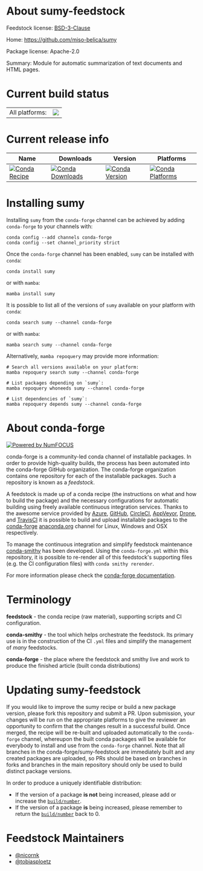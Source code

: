 About sumy-feedstock
====================

Feedstock license: [BSD-3-Clause](https://github.com/conda-forge/sumy-feedstock/blob/main/LICENSE.txt)

Home: https://github.com/miso-belica/sumy

Package license: Apache-2.0

Summary: Module for automatic summarization of text documents and HTML pages.

Current build status
====================


<table><tr><td>All platforms:</td>
    <td>
      <a href="https://dev.azure.com/conda-forge/feedstock-builds/_build/latest?definitionId=13203&branchName=main">
        <img src="https://dev.azure.com/conda-forge/feedstock-builds/_apis/build/status/sumy-feedstock?branchName=main">
      </a>
    </td>
  </tr>
</table>

Current release info
====================

| Name | Downloads | Version | Platforms |
| --- | --- | --- | --- |
| [![Conda Recipe](https://img.shields.io/badge/recipe-sumy-green.svg)](https://anaconda.org/conda-forge/sumy) | [![Conda Downloads](https://img.shields.io/conda/dn/conda-forge/sumy.svg)](https://anaconda.org/conda-forge/sumy) | [![Conda Version](https://img.shields.io/conda/vn/conda-forge/sumy.svg)](https://anaconda.org/conda-forge/sumy) | [![Conda Platforms](https://img.shields.io/conda/pn/conda-forge/sumy.svg)](https://anaconda.org/conda-forge/sumy) |

Installing sumy
===============

Installing `sumy` from the `conda-forge` channel can be achieved by adding `conda-forge` to your channels with:

```
conda config --add channels conda-forge
conda config --set channel_priority strict
```

Once the `conda-forge` channel has been enabled, `sumy` can be installed with `conda`:

```
conda install sumy
```

or with `mamba`:

```
mamba install sumy
```

It is possible to list all of the versions of `sumy` available on your platform with `conda`:

```
conda search sumy --channel conda-forge
```

or with `mamba`:

```
mamba search sumy --channel conda-forge
```

Alternatively, `mamba repoquery` may provide more information:

```
# Search all versions available on your platform:
mamba repoquery search sumy --channel conda-forge

# List packages depending on `sumy`:
mamba repoquery whoneeds sumy --channel conda-forge

# List dependencies of `sumy`:
mamba repoquery depends sumy --channel conda-forge
```


About conda-forge
=================

[![Powered by
NumFOCUS](https://img.shields.io/badge/powered%20by-NumFOCUS-orange.svg?style=flat&colorA=E1523D&colorB=007D8A)](https://numfocus.org)

conda-forge is a community-led conda channel of installable packages.
In order to provide high-quality builds, the process has been automated into the
conda-forge GitHub organization. The conda-forge organization contains one repository
for each of the installable packages. Such a repository is known as a *feedstock*.

A feedstock is made up of a conda recipe (the instructions on what and how to build
the package) and the necessary configurations for automatic building using freely
available continuous integration services. Thanks to the awesome service provided by
[Azure](https://azure.microsoft.com/en-us/services/devops/), [GitHub](https://github.com/),
[CircleCI](https://circleci.com/), [AppVeyor](https://www.appveyor.com/),
[Drone](https://cloud.drone.io/welcome), and [TravisCI](https://travis-ci.com/)
it is possible to build and upload installable packages to the
[conda-forge](https://anaconda.org/conda-forge) [anaconda.org](https://anaconda.org/)
channel for Linux, Windows and OSX respectively.

To manage the continuous integration and simplify feedstock maintenance
[conda-smithy](https://github.com/conda-forge/conda-smithy) has been developed.
Using the ``conda-forge.yml`` within this repository, it is possible to re-render all of
this feedstock's supporting files (e.g. the CI configuration files) with ``conda smithy rerender``.

For more information please check the [conda-forge documentation](https://conda-forge.org/docs/).

Terminology
===========

**feedstock** - the conda recipe (raw material), supporting scripts and CI configuration.

**conda-smithy** - the tool which helps orchestrate the feedstock.
                   Its primary use is in the construction of the CI ``.yml`` files
                   and simplify the management of *many* feedstocks.

**conda-forge** - the place where the feedstock and smithy live and work to
                  produce the finished article (built conda distributions)


Updating sumy-feedstock
=======================

If you would like to improve the sumy recipe or build a new
package version, please fork this repository and submit a PR. Upon submission,
your changes will be run on the appropriate platforms to give the reviewer an
opportunity to confirm that the changes result in a successful build. Once
merged, the recipe will be re-built and uploaded automatically to the
`conda-forge` channel, whereupon the built conda packages will be available for
everybody to install and use from the `conda-forge` channel.
Note that all branches in the conda-forge/sumy-feedstock are
immediately built and any created packages are uploaded, so PRs should be based
on branches in forks and branches in the main repository should only be used to
build distinct package versions.

In order to produce a uniquely identifiable distribution:
 * If the version of a package **is not** being increased, please add or increase
   the [``build/number``](https://docs.conda.io/projects/conda-build/en/latest/resources/define-metadata.html#build-number-and-string).
 * If the version of a package **is** being increased, please remember to return
   the [``build/number``](https://docs.conda.io/projects/conda-build/en/latest/resources/define-metadata.html#build-number-and-string)
   back to 0.

Feedstock Maintainers
=====================

* [@nicornk](https://github.com/nicornk/)
* [@tobiasploetz](https://github.com/tobiasploetz/)

